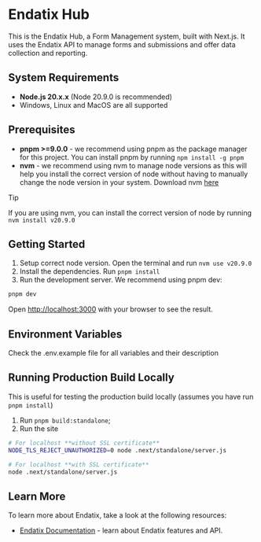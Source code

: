 # Endatix Hub
This is the Endatix Hub, a Form Management system, built with Next.js. It uses the Endatix API to manage forms and submissions and offer data collection and reporting.

## System Requirements

- **Node.js 20.x.x** (Node 20.9.0 is recommended)
- Windows, Linux and MacOS are all supported

## Prerequisites

- **pnpm >=9.0.0** - we recommend using pnpm as the package manager for this project. You can install pnpm by running `npm install -g pnpm`
- **nvm** - we recommend using nvm to manage node versions as this will help you install the correct version of node without having to manually change the node version in your system. Download nvm [here](https://github.com/nvm-sh/nvm)

>[!TIP]
>If you are using nvm, you can install the correct version of node by running `nvm install v20.9.0`

## Getting Started

1. Setup correct node version. Open the terminal and run `nvm use v20.9.0`
2. Install the dependencies. Run `pnpm install`
3. Run the development server. We recommend using pnpm dev:

```bash
pnpm dev
```

Open [http://localhost:3000](http://localhost:3000) with your browser to see the result. 

## Environment Variables

Check the .env.example file for all variables and their description

## Running Production Build Locally

This is useful for testing the production build locally (assumes you have run `pnpm install`)

1. Run `pnpm build:standalone`;
1. Run the site

```bash
# For localhost **without SSL certificate**
NODE_TLS_REJECT_UNAUTHORIZED=0 node .next/standalone/server.js

# For localhost **with SSL certificate**
node .next/standalone/server.js
```

## Learn More

To learn more about Endatix, take a look at the following resources:

- [Endatix Documentation](https://docs.endatix.com/docs/category/getting-started) - learn about Endatix features and API.
